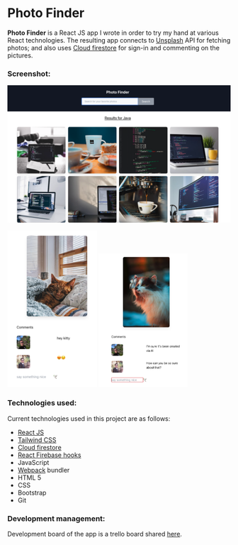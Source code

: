 # Photo Finder

<b>Photo Finder</b> is a React JS app I wrote in order to try my hand at various React technologies. The resulting app
connects to [Unsplash](https://unsplash.com/developers) API for fetching photos; and also
uses [Cloud firestore](https://firebase.google.com/docs/firestore) for
sign-in and commenting on the pictures.

### Screenshot:

<img src="./docs/screenshot1.png" width="1383" alt="The screen shot of the main page of the app."/>

<p>
<img src="./docs/Screenshot2.png" width="40%"/>
<img src="./docs/Screenshot3.png" width="40%"/>
</p>

### Technologies used:

Current technologies used in this project are as follows:
<ul>
<li><a href="https://react.dev/">React JS</a></li>
<li><a href="https://tailwindcss.com/">Tailwind CSS</a></li>
<li><a href="https://firebase.google.com/docs/firestore">Cloud firestore</a></li>
<li><a href="https://github.com/csfrequency/react-firebase-hooks">React Firebase hooks</a></li>
<li>JavaScript</li>
<li><a href="https://webpack.js.org/">Webpack</a> bundler</li>
<li>HTML 5</li>
<li>CSS</li>
<li>Bootstrap</li>
<li>Git</li>
</ul>

### Development management:

Development board of the app is a trello board shared [here](https://trello.com/b/iD1sUwjN/photo-finder).
